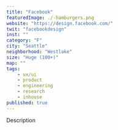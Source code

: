 ```yaml
---
title: "Facebook"
featuredImage: ./-hamburgers.png
website: "https://design.facebook.com/"
twit: "facebookdesign"
inst: ""
category: "F"
city: "Seattle"
neighborhood: "Westlake"
size: "Huge (100+)"
map: ""
tags:
    - ux/ui
    - product
    - engineering
    - research
    - inhouse
published: true
---
```


Description
